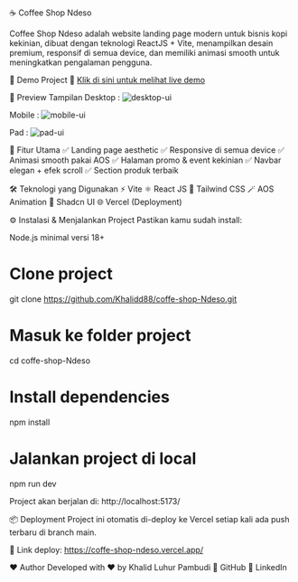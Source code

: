 ☕ Coffee Shop Ndeso

Coffee Shop Ndeso adalah website landing page modern untuk bisnis kopi kekinian, dibuat dengan teknologi ReactJS + Vite, menampilkan desain premium, responsif di semua device, dan memiliki animasi smooth untuk meningkatkan pengalaman pengguna.

🚀 Demo Project
🔗 [Klik di sini untuk melihat live demo](https://coffe-shop-ndeso.vercel.app/)

📸 Preview Tampilan
Desktop :
![desktop-ui](https://github.com/user-attachments/assets/dc8d9a00-70be-4aeb-a5fc-1d8a8913273c)

Mobile :
![mobile-ui](https://github.com/user-attachments/assets/89a74344-220d-41b7-9618-54daad5bc155)

Pad :
![pad-ui](https://github.com/user-attachments/assets/b7958263-44be-42e1-b7bc-36acc8df7596)


📂 Fitur Utama
✅ Landing page aesthetic
✅ Responsive di semua device
✅ Animasi smooth pakai AOS
✅ Halaman promo & event kekinian
✅ Navbar elegan + efek scroll
✅ Section produk terbaik

🛠️ Teknologi yang Digunakan
⚡ Vite
⚛️ React JS
🎨 Tailwind CSS
🪄 AOS Animation
🎈 Shadcn UI
🌐 Vercel (Deployment)

⚙️ Instalasi & Menjalankan Project
Pastikan kamu sudah install:

Node.js minimal versi 18+

# Clone project
git clone https://github.com/Khalidd88/coffe-shop-Ndeso.git

# Masuk ke folder project
cd coffe-shop-Ndeso

# Install dependencies
npm install

# Jalankan project di local
npm run dev

Project akan berjalan di:
http://localhost:5173/

📦 Deployment
Project ini otomatis di-deploy ke Vercel setiap kali ada push terbaru di branch main.

🔗 Link deploy: https://coffe-shop-ndeso.vercel.app/

❤️ Author
Developed with ❤️ by Khalid Luhur Pambudi
🔗 GitHub
🔗 LinkedIn
